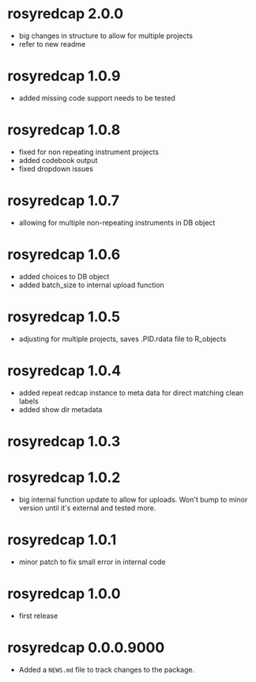 # rosyredcap 2.0.0

* big changes in structure to allow for multiple projects
* refer to new readme

# rosyredcap 1.0.9

* added missing code support needs to be tested

# rosyredcap 1.0.8

* fixed for non repeating instrument projects
* added codebook output
* fixed dropdown issues

# rosyredcap 1.0.7

* allowing for multiple non-repeating instruments in DB object

# rosyredcap 1.0.6

* added choices to DB object
* added batch_size to internal upload function

# rosyredcap 1.0.5

* adjusting for multiple projects, saves .PID.rdata file to R_objects

# rosyredcap 1.0.4

* added repeat redcap instance to meta data for direct matching clean labels
* added show dir metadata

# rosyredcap 1.0.3

# rosyredcap 1.0.2

* big internal function update to allow for uploads. Won't bump to minor version until it's external and tested more.

# rosyredcap 1.0.1

* minor patch to fix small error in internal code

# rosyredcap 1.0.0

* first release

# rosyredcap 0.0.0.9000

* Added a `NEWS.md` file to track changes to the package.
